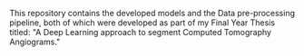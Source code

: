 This repository contains the developed models and the Data pre-processing pipeline, both of which were developed as part of my Final Year Thesis titled: 
"A Deep Learning approach to segment Computed Tomography Angiograms."


